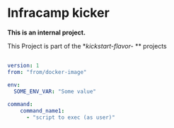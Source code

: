 # Infracamp kicker

**This is an internal project.**

This Project is part of the **kickstart-flavor-* ** projects

##


```yaml
version: 1
from: "from/docker-image"

env:
  SOME_ENV_VAR: "Some value"

command:
    command_name1:
      - "script to exec (as user)"
      
      

```